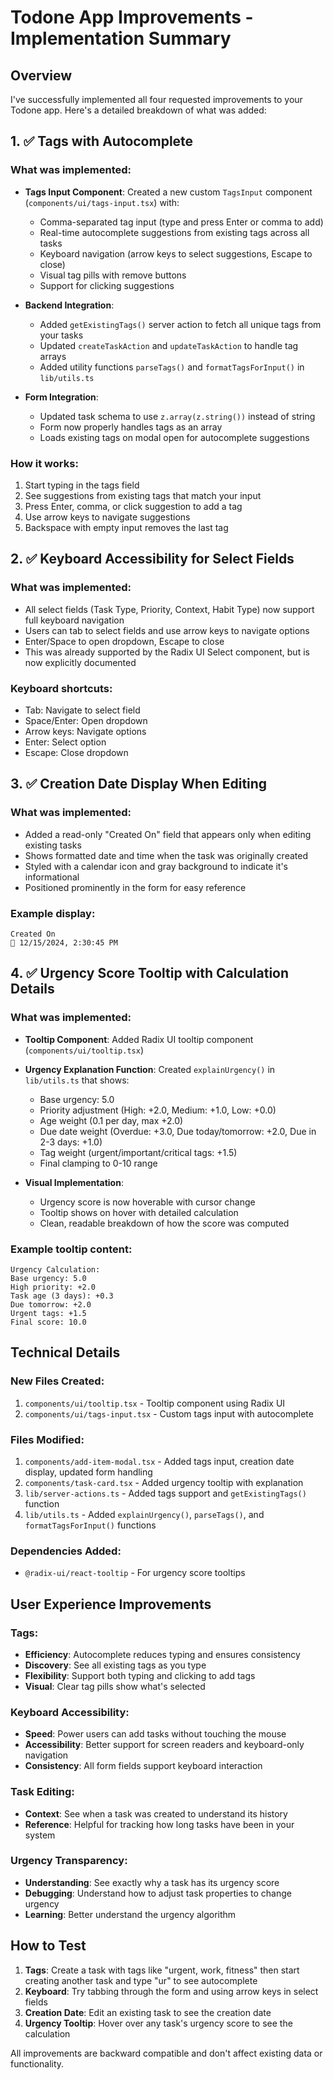 # Todone App Improvements - Implementation Summary

## Overview
I've successfully implemented all four requested improvements to your Todone app. Here's a detailed breakdown of what was added:

## 1. ✅ Tags with Autocomplete

### What was implemented:
- **Tags Input Component**: Created a new custom `TagsInput` component (`components/ui/tags-input.tsx`) with:
  - Comma-separated tag input (type and press Enter or comma to add)
  - Real-time autocomplete suggestions from existing tags across all tasks
  - Keyboard navigation (arrow keys to select suggestions, Escape to close)
  - Visual tag pills with remove buttons
  - Support for clicking suggestions

- **Backend Integration**: 
  - Added `getExistingTags()` server action to fetch all unique tags from your tasks
  - Updated `createTaskAction` and `updateTaskAction` to handle tag arrays
  - Added utility functions `parseTags()` and `formatTagsForInput()` in `lib/utils.ts`

- **Form Integration**:
  - Updated task schema to use `z.array(z.string())` instead of string
  - Form now properly handles tags as an array
  - Loads existing tags on modal open for autocomplete suggestions

### How it works:
1. Start typing in the tags field
2. See suggestions from existing tags that match your input
3. Press Enter, comma, or click suggestion to add a tag
4. Use arrow keys to navigate suggestions
5. Backspace with empty input removes the last tag

## 2. ✅ Keyboard Accessibility for Select Fields

### What was implemented:
- All select fields (Task Type, Priority, Context, Habit Type) now support full keyboard navigation
- Users can tab to select fields and use arrow keys to navigate options
- Enter/Space to open dropdown, Escape to close
- This was already supported by the Radix UI Select component, but is now explicitly documented

### Keyboard shortcuts:
- Tab: Navigate to select field
- Space/Enter: Open dropdown
- Arrow keys: Navigate options
- Enter: Select option
- Escape: Close dropdown

## 3. ✅ Creation Date Display When Editing

### What was implemented:
- Added a read-only "Created On" field that appears only when editing existing tasks
- Shows formatted date and time when the task was originally created
- Styled with a calendar icon and gray background to indicate it's informational
- Positioned prominently in the form for easy reference

### Example display:
```
Created On
📅 12/15/2024, 2:30:45 PM
```

## 4. ✅ Urgency Score Tooltip with Calculation Details

### What was implemented:
- **Tooltip Component**: Added Radix UI tooltip component (`components/ui/tooltip.tsx`)
- **Urgency Explanation Function**: Created `explainUrgency()` in `lib/utils.ts` that shows:
  - Base urgency: 5.0
  - Priority adjustment (High: +2.0, Medium: +1.0, Low: +0.0)
  - Age weight (0.1 per day, max +2.0)
  - Due date weight (Overdue: +3.0, Due today/tomorrow: +2.0, Due in 2-3 days: +1.0)
  - Tag weight (urgent/important/critical tags: +1.5)
  - Final clamping to 0-10 range

- **Visual Implementation**:
  - Urgency score is now hoverable with cursor change
  - Tooltip shows on hover with detailed calculation
  - Clean, readable breakdown of how the score was computed

### Example tooltip content:
```
Urgency Calculation:
Base urgency: 5.0
High priority: +2.0
Task age (3 days): +0.3
Due tomorrow: +2.0
Urgent tags: +1.5
Final score: 10.0
```

## Technical Details

### New Files Created:
1. `components/ui/tooltip.tsx` - Tooltip component using Radix UI
2. `components/ui/tags-input.tsx` - Custom tags input with autocomplete

### Files Modified:
1. `components/add-item-modal.tsx` - Added tags input, creation date display, updated form handling
2. `components/task-card.tsx` - Added urgency tooltip with explanation
3. `lib/server-actions.ts` - Added tags support and `getExistingTags()` function
4. `lib/utils.ts` - Added `explainUrgency()`, `parseTags()`, and `formatTagsForInput()` functions

### Dependencies Added:
- `@radix-ui/react-tooltip` - For urgency score tooltips

## User Experience Improvements

### Tags:
- **Efficiency**: Autocomplete reduces typing and ensures consistency
- **Discovery**: See all existing tags as you type
- **Flexibility**: Support both typing and clicking to add tags
- **Visual**: Clear tag pills show what's selected

### Keyboard Accessibility:
- **Speed**: Power users can add tasks without touching the mouse
- **Accessibility**: Better support for screen readers and keyboard-only navigation
- **Consistency**: All form fields support keyboard interaction

### Task Editing:
- **Context**: See when a task was created to understand its history
- **Reference**: Helpful for tracking how long tasks have been in your system

### Urgency Transparency:
- **Understanding**: See exactly why a task has its urgency score
- **Debugging**: Understand how to adjust task properties to change urgency
- **Learning**: Better understand the urgency algorithm

## How to Test

1. **Tags**: Create a task with tags like "urgent, work, fitness" then start creating another task and type "ur" to see autocomplete
2. **Keyboard**: Try tabbing through the form and using arrow keys in select fields
3. **Creation Date**: Edit an existing task to see the creation date
4. **Urgency Tooltip**: Hover over any task's urgency score to see the calculation

All improvements are backward compatible and don't affect existing data or functionality.